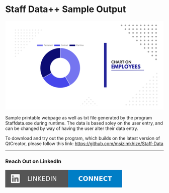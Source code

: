 # Staff Data++ Sample Output

![](https://github.com/msizimkhize/Staff-Data-Sample-Output/blob/main/IMG/pie%20chart.png?raw=true)

Sample printable webpage as well as txt file generated by the program Staffdata.exe during runtime. The data is based soley on the user entry, and can be changed by way of having the user alter their data entry.

To download and try out the program, which builds on the latest version of QtCreator, please follow this link: https://github.com/msizimkhize/Staff-Data

***
### Reach Out on LinkedIn

[![](https://github.com/msizimkhize/Staff-Data-Sample-Output/blob/main/IMG/68747470733a2f2f696d672e736869656c64732e696f2f62616467652f4c696e6b6564496e2d436f6e6e6563742d626c75653f7374796c653d666f722d7468652d6261646765266c6f676f3d6c696e6b6564696e.svg)](https://www.linkedin.com/in/msizimkhize/)
